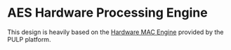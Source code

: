 # AES Hardware Processing Engine

This design is heavily based on the [Hardware MAC Engine](https://github.com/pulp-platform/hwpe-mac-engine) provided by the PULP platform.
